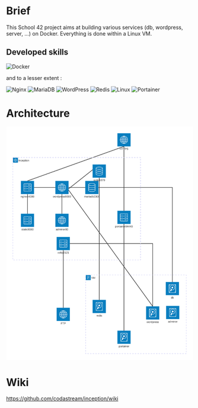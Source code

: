 # Brief

This School 42 project aims at building various services (db, wordpress, server, ...) on Docker. Everything is done within a Linux VM.

## Developed skills

![Docker](https://img.shields.io/badge/-Docker-2496ED?style=flat&logo=docker&logoColor=white)

and to a lesser extent : 

![Nginx](https://img.shields.io/badge/-Nginx-009639?style=flat&logo=nginx&logoColor=white)
![MariaDB](https://img.shields.io/badge/-MariaDB-003545?style=flat&logo=mariadb&logoColor=white)
![WordPress](https://img.shields.io/badge/-WordPress-21759B?style=flat&logo=wordpress&logoColor=white)
![Redis](https://img.shields.io/badge/-Redis-DC382D?style=flat&logo=redis&logoColor=white)
![Linux](https://img.shields.io/badge/-Linux-FCC624?style=flat&logo=linux&logoColor=black)
![Portainer](https://img.shields.io/badge/-Portainer-13BEF9?style=flat&logo=portainer&logoColor=white)

# Architecture

![Architecture diagram](arch_inception.svg)

# Wiki

https://github.com/codastream/inception/wiki
